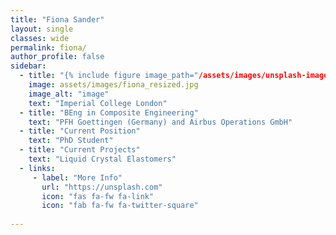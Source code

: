 ```yaml
---
title: "Fiona Sander"
layout: single
classes: wide
permalink: fiona/
author_profile: false
sidebar:
  - title: "{% include figure image_path="/assets/images/unsplash-image-10.jpg" alt="this is a placeholder image" %} MSc in Materials Science and Engineering"
    image: assets/images/fiona_resized.jpg
    image_alt: "image"
    text: "Imperial College London"
  - title: "BEng in Composite Engineering"
    text: "PFH Goettingen (Germany) and Airbus Operations GmbH"
  - title: "Current Position"
    text: "PhD Student"
  - title: "Current Projects"
    text: "Liquid Crystal Elastomers"
  - links:
     - label: "More Info"
       url: "https://unsplash.com"
       icon: "fas fa-fw fa-link"
       icon: "fab fa-fw fa-twitter-square"
    
---
```


  <i class="fa fa-fw fa-phone"></i>
